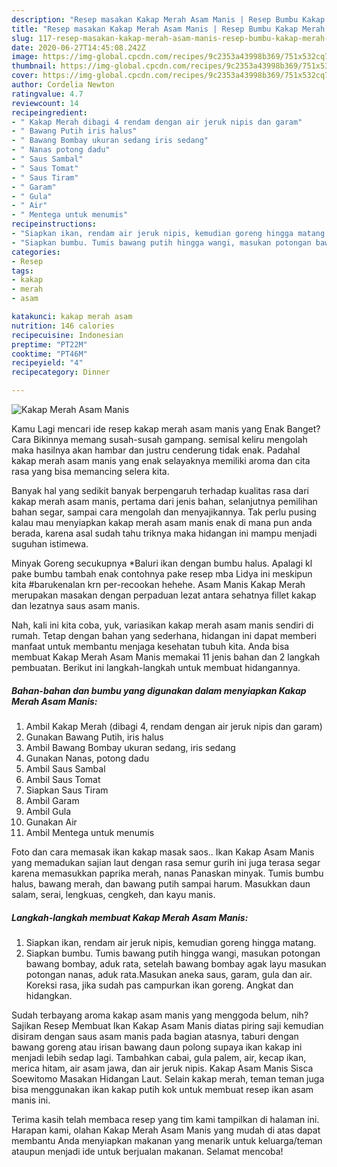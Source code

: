 ```yaml
---
description: "Resep masakan Kakap Merah Asam Manis | Resep Bumbu Kakap Merah Asam Manis Yang Enak Banget"
title: "Resep masakan Kakap Merah Asam Manis | Resep Bumbu Kakap Merah Asam Manis Yang Enak Banget"
slug: 117-resep-masakan-kakap-merah-asam-manis-resep-bumbu-kakap-merah-asam-manis-yang-enak-banget
date: 2020-06-27T14:45:08.242Z
image: https://img-global.cpcdn.com/recipes/9c2353a43998b369/751x532cq70/kakap-merah-asam-manis-foto-resep-utama.jpg
thumbnail: https://img-global.cpcdn.com/recipes/9c2353a43998b369/751x532cq70/kakap-merah-asam-manis-foto-resep-utama.jpg
cover: https://img-global.cpcdn.com/recipes/9c2353a43998b369/751x532cq70/kakap-merah-asam-manis-foto-resep-utama.jpg
author: Cordelia Newton
ratingvalue: 4.7
reviewcount: 14
recipeingredient:
- " Kakap Merah dibagi 4 rendam dengan air jeruk nipis dan garam"
- " Bawang Putih iris halus"
- " Bawang Bombay ukuran sedang iris sedang"
- " Nanas potong dadu"
- " Saus Sambal"
- " Saus Tomat"
- " Saus Tiram"
- " Garam"
- " Gula"
- " Air"
- " Mentega untuk menumis"
recipeinstructions:
- "Siapkan ikan, rendam air jeruk nipis, kemudian goreng hingga matang."
- "Siapkan bumbu. Tumis bawang putih hingga wangi, masukan potongan bawang bombay, aduk rata, setelah bawang bombay agak layu masukan potongan nanas, aduk rata.Masukan aneka saus, garam, gula dan air. Koreksi rasa, jika sudah pas campurkan ikan goreng. Angkat dan hidangkan."
categories:
- Resep
tags:
- kakap
- merah
- asam

katakunci: kakap merah asam 
nutrition: 146 calories
recipecuisine: Indonesian
preptime: "PT22M"
cooktime: "PT46M"
recipeyield: "4"
recipecategory: Dinner

---
```



![Kakap Merah Asam Manis](https://img-global.cpcdn.com/recipes/9c2353a43998b369/751x532cq70/kakap-merah-asam-manis-foto-resep-utama.jpg)

Kamu Lagi mencari ide resep kakap merah asam manis yang Enak Banget? Cara Bikinnya memang susah-susah gampang. semisal keliru mengolah maka hasilnya akan hambar dan justru cenderung tidak enak. Padahal kakap merah asam manis yang enak selayaknya memiliki aroma dan cita rasa yang bisa memancing selera kita.

Banyak hal yang sedikit banyak berpengaruh terhadap kualitas rasa dari kakap merah asam manis, pertama dari jenis bahan, selanjutnya pemilihan bahan segar, sampai cara mengolah dan menyajikannya. Tak perlu pusing kalau mau menyiapkan kakap merah asam manis enak di mana pun anda berada, karena asal sudah tahu triknya maka hidangan ini mampu menjadi suguhan istimewa.

Minyak Goreng secukupnya *Baluri ikan dengan bumbu halus. Apalagi kl pake bumbu tambah enak contohnya pake resep mba Lidya ini meskipun kita #barukenalan krn per-recookan hehehe. Asam Manis Kakap Merah merupakan masakan dengan perpaduan lezat antara sehatnya fillet kakap dan lezatnya saus asam manis.


Nah, kali ini kita coba, yuk, variasikan kakap merah asam manis sendiri di rumah. Tetap dengan bahan yang sederhana, hidangan ini dapat memberi manfaat untuk membantu menjaga kesehatan tubuh kita. Anda bisa membuat Kakap Merah Asam Manis memakai 11 jenis bahan dan 2 langkah pembuatan. Berikut ini langkah-langkah untuk membuat hidangannya.

<!--inarticleads1-->

##### Bahan-bahan dan bumbu yang digunakan dalam menyiapkan Kakap Merah Asam Manis:

1. Ambil  Kakap Merah (dibagi 4, rendam dengan air jeruk nipis dan garam)
1. Gunakan  Bawang Putih, iris halus
1. Ambil  Bawang Bombay ukuran sedang, iris sedang
1. Gunakan  Nanas, potong dadu
1. Ambil  Saus Sambal
1. Ambil  Saus Tomat
1. Siapkan  Saus Tiram
1. Ambil  Garam
1. Ambil  Gula
1. Gunakan  Air
1. Ambil  Mentega untuk menumis


Foto dan cara memasak ikan kakap masak saos.. Ikan Kakap Asam Manis yang memadukan sajian laut dengan rasa semur gurih ini juga terasa segar karena memasukkan paprika merah, nanas Panaskan minyak. Tumis bumbu halus, bawang merah, dan bawang putih sampai harum. Masukkan daun salam, serai, lengkuas, cengkeh, dan kayu manis. 

<!--inarticleads2-->

##### Langkah-langkah membuat Kakap Merah Asam Manis:

1. Siapkan ikan, rendam air jeruk nipis, kemudian goreng hingga matang.
1. Siapkan bumbu. Tumis bawang putih hingga wangi, masukan potongan bawang bombay, aduk rata, setelah bawang bombay agak layu masukan potongan nanas, aduk rata.Masukan aneka saus, garam, gula dan air. Koreksi rasa, jika sudah pas campurkan ikan goreng. Angkat dan hidangkan.


Sudah terbayang aroma kakap asam manis yang menggoda belum, nih? Sajikan Resep Membuat Ikan Kakap Asam Manis diatas piring saji kemudian disiram dengan saus asam manis pada bagian atasnya, taburi dengan bawang goreng atau irisan bawang daun polong supaya ikan kakap ini menjadi lebih sedap lagi. Tambahkan cabai, gula palem, air, kecap ikan, merica hitam, air asam jawa, dan air jeruk nipis. Kakap Asam Manis Sisca Soewitomo Masakan Hidangan Laut. Selain kakap merah, teman teman juga bisa menggunakan ikan kakap putih kok untuk membuat resep ikan asam manis ini. 

Terima kasih telah membaca resep yang tim kami tampilkan di halaman ini. Harapan kami, olahan Kakap Merah Asam Manis yang mudah di atas dapat membantu Anda menyiapkan makanan yang menarik untuk keluarga/teman ataupun menjadi ide untuk berjualan makanan. Selamat mencoba!
